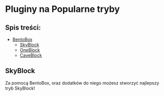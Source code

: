 # Pluginy na Popularne tryby
## Spis treści:
- [BentoBox](https://github.com/vBagieta/Minecraft/blob/main/Pluginy/pluginy_na_tryby.md#bentobox)
  - [SkyBlock]()
  - [OneBlock]()
  - [CaveBlock]()
## SkyBlock
Za pomocą BentoBox, oraz dodatków do niego możesz stworzyć najlepszy tryb SkyBlock!


